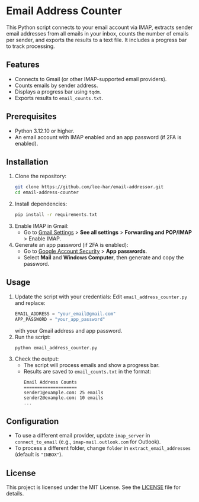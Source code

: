 # Email Address Counter

This Python script connects to your email account via IMAP, extracts sender email addresses from all emails in your inbox, counts the number of emails per sender, and exports the results to a text file. It includes a progress bar to track processing.

## Features
- Connects to Gmail (or other IMAP-supported email providers).
- Counts emails by sender address.
- Displays a progress bar using `tqdm`.
- Exports results to `email_counts.txt`.

## Prerequisites
- Python 3.12.10 or higher.
- An email account with IMAP enabled and an app password (if 2FA is enabled).

## Installation
1. Clone the repository:
   ```bash
   git clone https://github.com/lee-har/email-addressor.git
   cd email-address-counter
   ```
2. Install dependencies:
   ```bash
   pip install -r requirements.txt
   ```
3. Enable IMAP in Gmail:
   - Go to [Gmail Settings](https://mail.google.com/) > **See all settings** > **Forwarding and POP/IMAP** > Enable IMAP.
4. Generate an app password (if 2FA is enabled):
   - Go to [Google Account Security](https://myaccount.google.com/security) > **App passwords**.
   - Select **Mail** and **Windows Computer**, then generate and copy the password.

## Usage
1. Update the script with your credentials:
   Edit `email_address_counter.py` and replace:
   ```python
   EMAIL_ADDRESS = "your_email@gmail.com"
   APP_PASSWORD = "your_app_password"
   ```
   with your Gmail address and app password.
2. Run the script:
   ```bash
   python email_address_counter.py
   ```
3. Check the output:
   - The script will process emails and show a progress bar.
   - Results are saved to `email_counts.txt` in the format:
     ```
     Email Address Counts
     ====================
     sender1@example.com: 25 emails
     sender2@example.com: 10 emails
     ...
     ```

## Configuration
- To use a different email provider, update `imap_server` in `connect_to_email` (e.g., `imap-mail.outlook.com` for Outlook).
- To process a different folder, change `folder` in `extract_email_addresses` (default is `"INBOX"`).

## License
This project is licensed under the MIT License. See the [LICENSE](LICENSE) file for details.
